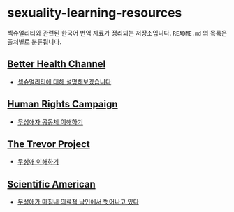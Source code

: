 # sexuality-learning-resources

섹슈얼리티와 관련된 한국어 번역 자료가 정리되는 저장소입니다. `README.md` 의 목록은 출처별로 분류됩니다.

## [Better Health Channel](https://www.betterhealth.vic.gov.au)
- [섹슈얼리티에 대해 설명해보겠습니다](./better_health_channel/sexuality_explained.md)

## [Human Rights Campaign](https://www.hrc.org/)
- [무성애자 공동체 이해하기](./human_rights_campaign/understanding_the_asexual_community.md)

## [The Trevor Project](https://www.thetrevorproject.org/)
- [무성애 이해하기](./the_trevor_project/understanding_asexuality.md)

## [Scientific American](https://www.scientificamerican.com/)
- [무성애가 마침내 의료적 낙인에서 벗어나고 있다](./scientific_american/asexuality_is_finally_breaking_free_from_medical_stigma/asexuality_is_finally_breaking_free_from_medical_stigma.md)